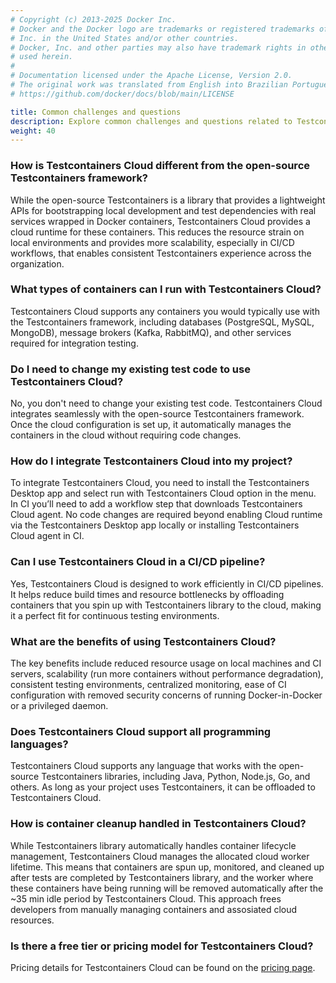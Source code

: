 ```yaml
---
# Copyright (c) 2013-2025 Docker Inc.
# Docker and the Docker logo are trademarks or registered trademarks of Docker,
# Inc. in the United States and/or other countries.
# Docker, Inc. and other parties may also have trademark rights in other terms
# used herein.
#
# Documentation licensed under the Apache License, Version 2.0.
# The original work was translated from English into Brazilian Portuguese.
# https://github.com/docker/docs/blob/main/LICENSE

title: Common challenges and questions
description: Explore common challenges and questions related to Testcontainers Cloud by Docker.
weight: 40
---
```

<!-- vale Docker.HeadingLength = NO -->

### How is Testcontainers Cloud different from the open-source Testcontainers framework?

While the open-source Testcontainers is a library that provides a lightweight APIs for bootstrapping local development and test dependencies with real services wrapped in Docker containers, Testcontainers Cloud provides a cloud runtime for these containers. This reduces the resource strain on local environments and provides more scalability, especially in CI/CD workflows, that enables consistent Testcontainers experience across the organization.

### What types of containers can I run with Testcontainers Cloud?

Testcontainers Cloud supports any containers you would typically use with the Testcontainers framework, including databases (PostgreSQL, MySQL, MongoDB), message brokers (Kafka, RabbitMQ), and other services required for integration testing.

### Do I need to change my existing test code to use Testcontainers Cloud?

No, you don't need to change your existing test code. Testcontainers Cloud integrates seamlessly with the open-source Testcontainers framework. Once the cloud configuration is set up, it automatically manages the containers in the cloud without requiring code changes.

### How do I integrate Testcontainers Cloud into my project?

To integrate Testcontainers Cloud, you need to install the Testcontainers Desktop app and select run with Testcontainers Cloud option in the menu. In CI you’ll need to add a workflow step that downloads Testcontainers Cloud agent. No code changes are required beyond enabling Cloud runtime via the Testcontainers Desktop app locally or installing Testcontainers Cloud agent in CI.

### Can I use Testcontainers Cloud in a CI/CD pipeline?

Yes, Testcontainers Cloud is designed to work efficiently in CI/CD pipelines. It helps reduce build times and resource bottlenecks by offloading containers that you spin up with Testcontainers library to the cloud, making it a perfect fit for continuous testing environments.

### What are the benefits of using Testcontainers Cloud?

The key benefits include reduced resource usage on local machines and CI servers, scalability (run more containers without performance degradation), consistent testing environments, centralized monitoring, ease of CI configuration with removed security concerns of running Docker-in-Docker or a privileged daemon.

### Does Testcontainers Cloud support all programming languages?

Testcontainers Cloud supports any language that works with the open-source Testcontainers libraries, including Java, Python, Node.js, Go, and others. As long as your project uses Testcontainers, it can be offloaded to Testcontainers Cloud.

### How is container cleanup handled in Testcontainers Cloud?

While Testcontainers library automatically handles container lifecycle management, Testcontainers Cloud manages the allocated cloud worker lifetime. This means that containers are spun up, monitored, and cleaned up after tests are completed by Testcontainers library, and the worker where these containers have being running will be removed automatically after the ~35 min idle period by Testcontainers Cloud. This approach frees developers from manually managing containers and assosiated cloud resources.

### Is there a free tier or pricing model for Testcontainers Cloud?

Pricing details for Testcontainers Cloud can be found on the [pricing page](https://testcontainers.com/cloud/pricing/).
